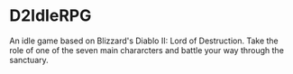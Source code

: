 # D2IdleRPG

An idle game based on Blizzard's Diablo II: Lord of Destruction. Take the role of one of the seven main chararcters and battle your way through the sanctuary. 
